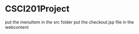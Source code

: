 # CSCI201Project


put the menuItem in the src folder
put the checkout.jsp file in the webcontent 

